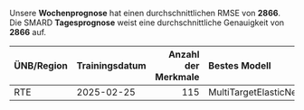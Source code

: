 
Unsere __Wochenprognose__ hat einen durchschnittlichen RMSE von __2866__.  
Die SMARD __Tagesprognose__ weist eine durchschnittliche Genauigkeit von __2866__ auf.
    
| ÜNB/Region   | Trainingsdatum   |   Anzahl der Merkmale | Bestes Modell         |   RMSE |   TSO RMSE |
|:-------------|:-----------------|----------------------:|:----------------------|-------:|-----------:|
| RTE          | 2025-02-25       |                   115 | MultiTargetElasticNet |   2866 |       3395 |